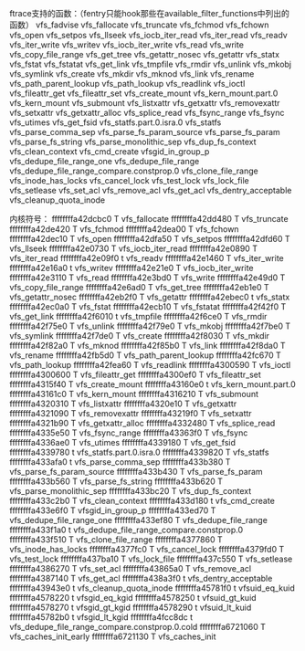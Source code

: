 ftrace支持的函数：（fentry只能hook那些在available_filter_functions中列出的函数）
vfs_fadvise
vfs_fallocate
vfs_truncate
vfs_fchmod
vfs_fchown
vfs_open
vfs_setpos
vfs_llseek
vfs_iocb_iter_read
vfs_iter_read
vfs_readv
vfs_iter_write
vfs_writev
vfs_iocb_iter_write
vfs_read
vfs_write
vfs_copy_file_range
vfs_get_tree
vfs_getattr_nosec
vfs_getattr
vfs_statx
vfs_fstat
vfs_fstatat
vfs_get_link
vfs_tmpfile
vfs_rmdir
vfs_unlink
vfs_mkobj
vfs_symlink
vfs_create
vfs_mkdir
vfs_mknod
vfs_link
vfs_rename
vfs_path_parent_lookup
vfs_path_lookup
vfs_readlink
vfs_ioctl
vfs_fileattr_get
vfs_fileattr_set
vfs_create_mount
vfs_kern_mount.part.0
vfs_kern_mount
vfs_submount
vfs_listxattr
vfs_getxattr
vfs_removexattr
vfs_setxattr
vfs_getxattr_alloc
vfs_splice_read
vfs_fsync_range
vfs_fsync
vfs_utimes
vfs_get_fsid
vfs_statfs.part.0.isra.0
vfs_statfs
vfs_parse_comma_sep
vfs_parse_fs_param_source
vfs_parse_fs_param
vfs_parse_fs_string
vfs_parse_monolithic_sep
vfs_dup_fs_context
vfs_clean_context
vfs_cmd_create
vfsgid_in_group_p
vfs_dedupe_file_range_one
vfs_dedupe_file_range
vfs_dedupe_file_range_compare.constprop.0
vfs_clone_file_range
vfs_inode_has_locks
vfs_cancel_lock
vfs_test_lock
vfs_lock_file
vfs_setlease
vfs_set_acl
vfs_remove_acl
vfs_get_acl
vfs_dentry_acceptable
vfs_cleanup_quota_inode


内核符号：
ffffffffa42dcbc0 T vfs_fallocate
ffffffffa42dd480 T vfs_truncate
ffffffffa42de420 T vfs_fchmod
ffffffffa42dea00 T vfs_fchown
ffffffffa42dec10 T vfs_open
ffffffffa42dfa50 T vfs_setpos
ffffffffa42dfd60 T vfs_llseek
ffffffffa42e0730 T vfs_iocb_iter_read
ffffffffa42e0890 T vfs_iter_read
ffffffffa42e09f0 t vfs_readv
ffffffffa42e1460 T vfs_iter_write
ffffffffa42e16a0 t vfs_writev
ffffffffa42e21e0 T vfs_iocb_iter_write
ffffffffa42e3110 T vfs_read
ffffffffa42e3bd0 T vfs_write
ffffffffa42e49d0 T vfs_copy_file_range
ffffffffa42e6ad0 T vfs_get_tree
ffffffffa42eb1e0 T vfs_getattr_nosec
ffffffffa42eb2f0 T vfs_getattr
ffffffffa42ebec0 t vfs_statx
ffffffffa42ec0a0 T vfs_fstat
ffffffffa42ecb10 T vfs_fstatat
ffffffffa42f42f0 T vfs_get_link
ffffffffa42f6010 t vfs_tmpfile
ffffffffa42f6ce0 T vfs_rmdir
ffffffffa42f75e0 T vfs_unlink
ffffffffa42f79e0 T vfs_mkobj
ffffffffa42f7be0 T vfs_symlink
ffffffffa42f7de0 T vfs_create
ffffffffa42f8030 T vfs_mkdir
ffffffffa42f82a0 T vfs_mknod
ffffffffa42f85b0 T vfs_link
ffffffffa42f8da0 T vfs_rename
ffffffffa42fb5d0 T vfs_path_parent_lookup
ffffffffa42fc670 T vfs_path_lookup
ffffffffa42fea60 T vfs_readlink
ffffffffa4300590 T vfs_ioctl
ffffffffa4300600 T vfs_fileattr_get
ffffffffa4300ef0 T vfs_fileattr_set
ffffffffa4315f40 T vfs_create_mount
ffffffffa43160e0 t vfs_kern_mount.part.0
ffffffffa43161c0 T vfs_kern_mount
ffffffffa4316210 T vfs_submount
ffffffffa4320310 T vfs_listxattr
ffffffffa4320e10 T vfs_getxattr
ffffffffa4321090 T vfs_removexattr
ffffffffa43219f0 T vfs_setxattr
ffffffffa4321b90 T vfs_getxattr_alloc
ffffffffa4332480 T vfs_splice_read
ffffffffa4335e50 T vfs_fsync_range
ffffffffa43363f0 T vfs_fsync
ffffffffa4336ae0 T vfs_utimes
ffffffffa4339180 T vfs_get_fsid
ffffffffa4339780 t vfs_statfs.part.0.isra.0
ffffffffa4339820 T vfs_statfs
ffffffffa433afa0 t vfs_parse_comma_sep
ffffffffa433b380 T vfs_parse_fs_param_source
ffffffffa433b430 T vfs_parse_fs_param
ffffffffa433b560 T vfs_parse_fs_string
ffffffffa433b620 T vfs_parse_monolithic_sep
ffffffffa433bc20 T vfs_dup_fs_context
ffffffffa433c2b0 T vfs_clean_context
ffffffffa433d180 t vfs_cmd_create
ffffffffa433e6f0 T vfsgid_in_group_p
ffffffffa433ed70 T vfs_dedupe_file_range_one
ffffffffa433ef80 T vfs_dedupe_file_range
ffffffffa433f1a0 t vfs_dedupe_file_range_compare.constprop.0
ffffffffa433f510 T vfs_clone_file_range
ffffffffa4377860 T vfs_inode_has_locks
ffffffffa4377fc0 T vfs_cancel_lock
ffffffffa4379fd0 T vfs_test_lock
ffffffffa437ba10 T vfs_lock_file
ffffffffa437c550 T vfs_setlease
ffffffffa4386270 T vfs_set_acl
ffffffffa43865a0 T vfs_remove_acl
ffffffffa4387140 T vfs_get_acl
ffffffffa438a3f0 t vfs_dentry_acceptable
ffffffffa43943e0 t vfs_cleanup_quota_inode
ffffffffa45781f0 t vfsuid_eq_kuid
ffffffffa4578220 t vfsgid_eq_kgid
ffffffffa4578250 t vfsuid_gt_kuid
ffffffffa4578270 t vfsgid_gt_kgid
ffffffffa4578290 t vfsuid_lt_kuid
ffffffffa45782b0 t vfsgid_lt_kgid
ffffffffa4fcc8dc t vfs_dedupe_file_range_compare.constprop.0.cold
ffffffffa6721060 T vfs_caches_init_early
ffffffffa6721130 T vfs_caches_init